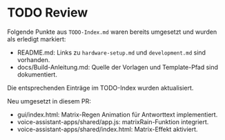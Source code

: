 # TODO Review

Folgende Punkte aus `TODO-Index.md` waren bereits umgesetzt und wurden als erledigt markiert:

- README.md: Links zu `hardware-setup.md` und `development.md` sind vorhanden.
- docs/Build-Anleitung.md: Quelle der Vorlagen und Template-Pfad sind dokumentiert.

Die entsprechenden Einträge im TODO-Index wurden aktualisiert.

Neu umgesetzt in diesem PR:

- gui/index.html: Matrix-Regen Animation für Antworttext implementiert.
- voice-assistant-apps/shared/app.js: matrixRain-Funktion integriert.
- voice-assistant-apps/shared/index.html: Matrix-Effekt aktiviert.
